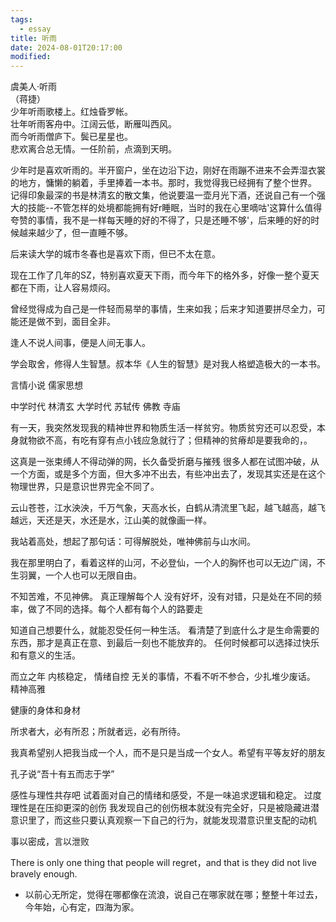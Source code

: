 ```yaml
---
tags:
  - essay
title: 听雨
date: 2024-08-01T20:17:00
modified:
---
```


虞美人·听雨  
（蒋捷）   
少年听雨歌楼上。红烛昏罗帐。  
壮年听雨客舟中。江阔云低，断雁叫西风。    
而今听雨僧庐下。鬓已星星也。  
悲欢离合总无情。一任阶前，点滴到天明。   

少年时是喜欢听雨的。半开窗户，坐在边沿下边，刚好在雨蹦不进来不会弄湿衣裳的地方，慵懒的躺着，手里捧着一本书。那时，我觉得我已经拥有了整个世界。
记得印象最深的书是林清玄的散文集，他说要温一壶月光下酒，还说自己有一个强大的技能--不管怎样的处境都能拥有好r睡眠，当时的我在心里嘀咕'这算什么值得夸赞的事情，我不是一样每天睡的好的不得了，只是还睡不够'，后来睡的好的时候越来越少了，但一直睡不够。

后来读大学的城市冬春也是喜欢下雨，但已不太在意。

现在工作了几年的SZ，特别喜欢夏天下雨，而今年下的格外多，好像一整个夏天都在下雨，让人容易烦闷。

曾经觉得成为自己是一件轻而易举的事情，生来如我；后来才知道要拼尽全力，可能还是做不到，面目全非。

逢人不说人间事，便是人间无事人。

学会取舍，修得人生智慧。叔本华《人生的智慧》是对我人格塑造极大的一本书。



言情小说
儒家思想

中学时代  林清玄
大学时代  苏轼传
佛教 寺庙  

有一天，我突然发现我的精神世界和物质生活一样贫穷。物质贫穷还可以忍受，本身就物欲不高，有吃有穿有点小钱应急就行了；但精神的贫瘠却是要我命的，。

这真是一张束缚人不得动弹的网，长久备受折磨与摧残
很多人都在试图冲破，从一个方面，或是多个方面，但大多冲不出去，有些冲出去了，发现其实还是在这个物理世界，只是意识世界完全不同了。

云山苍苍，江水泱泱，千万气象，天高水长，白鹤从清流里飞起，越飞越高，越飞越远，天还是天，水还是水，江山美的就像画一样。

我站着高处，想起了那句话：可得解脱处，唯神佛前与山水间。

我在那里明白了，看着这样的山河，不必登仙，一个人的胸怀也可以无边广阔，不生羽翼，一个人也可以无限自由。

不知苦难，不见神佛。
真正理解每个人
没有好坏，没有对错，只是处在不同的频率，做了不同的选择。每个人都有每个人的路要走


知道自己想要什么，就能忍受任何一种生活。
看清楚了到底什么才是生命需要的东西，那才是真正在意、到最后一刻也不能放弃的。
任何时候都可以选择过快乐和有意义的生活。



而立之年
内核稳定，
情绪自控
无关的事情，不看不听不参合，少扎堆少废话。
精神高雅

健康的身体和身材

所求者大，必有所忍；所就者远，必有所待。

我真希望别人把我当成一个人，而不是只是当成一个女人。希望有平等友好的朋友

孔子说“吾十有五而志于学”

感性与理性共存吧  试着面对自己的情绪和感受，不是一味追求逻辑和稳定。
过度理性是在压抑更深的创伤 我发现自己的创伤根本就没有完全好，只是被隐藏进潜意识里了，而这些只要认真观察一下自己的行为，就能发现潜意识里支配的动机


事以密成，言以泄败

There is only one thing that people will regret，and that is they did not live bravely enough.

- 以前心无所定，觉得在哪都像在流浪，说自己在哪家就在哪；整整十年过去，今年始，心有定，四海为家。